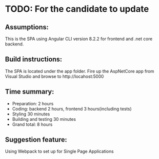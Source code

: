 # TODO: For the candidate to update

## Assumptions:

This is the SPA using Angular CLI version 8.2.2 for frontend and .net core backend.

## Build instructions:

The SPA is located under the app folder.
Fire up the AspNetCore app from Visual Studio and browse to http://locahost:5000

## Time summary:

- Preparation: 2 hours
- Coding: backend 2 hours, frontend 3 hours(including tests)
- Styling 30 minutes
- Building and testing 30 minutes
- Grand total: 8 hours

## Suggestion feature:

Using Webpack to set up for Single Page Applications
